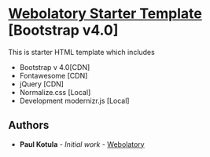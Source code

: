 # [Webolatory Starter Template](https://oh666no.github.io/wbl-starter-bs-v4/) [Bootstrap v4.0]

This is starter HTML template which includes
* Bootstrap v 4.0[CDN]
* Fontawesome [CDN]
* jQuery [CDN]
* Normalize.css [Local]
* Development modernizr.js [Local]

## Authors

* **Paul Kotula** - *Initial work* - [Webolatory](http://webolatory.com/)
